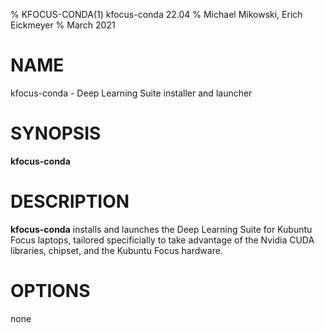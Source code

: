 % KFOCUS-CONDA(1) kfocus-conda 22.04
% Michael Mikowski, Erich Eickmeyer
% March 2021

# NAME
kfocus-conda - Deep Learning Suite installer and launcher

# SYNOPSIS
**kfocus-conda**

# DESCRIPTION
**kfocus-conda** installs and launches the Deep Learning Suite for Kubuntu Focus laptops, tailored specificially to take advantage of the Nvidia CUDA libraries, chipset, and the Kubuntu Focus hardware.

# OPTIONS
none
